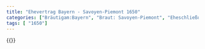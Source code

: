 ```yaml
---
title: "Ehevertrag Bayern - Savoyen-Piemont 1650"
categories: ["Bräutigam:Bayern", "Braut: Savoyen-Piemont", "Eheschließung vollzogen?:Ja", "verschiedenkonfessionelle Ehe?:Nein", "Dynastie Bräutigam:Wittelsbach (Bayern)", "Akteur Bräutigam:Wittelsbach (Bayern)", "Akteur Braut:Savoyen", "Textbezug?:nein", "Ständisch?:nein", "Ratifikation?:nein", "Sonstiges?:nein", "Bräutigam:Bayern", "Braut: Savoyen-Piemont"]
tags: [ "1650"]
---
```

<!--more-->
{{<v31>}}